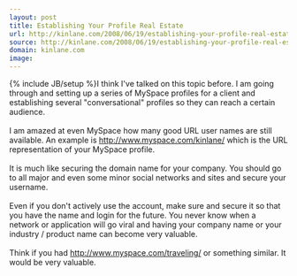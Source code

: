 ```yaml
---
layout: post
title: Establishing Your Profile Real Estate
url: http://kinlane.com/2008/06/19/establishing-your-profile-real-estate/
source: http://kinlane.com/2008/06/19/establishing-your-profile-real-estate/
domain: kinlane.com
image: 
---
```

{% include JB/setup %}I think I've talked on this topic before.  I am going through and setting up a series of MySpace profiles for a client and establishing several "conversational" profiles so they can reach a certain audience.<br /><br />I am amazed at even MySpace how many good URL user names are still available.  An example is http://www.myspace.com/kinlane/ which is the URL representation of your MySpace profile.<br /><br />It is much like securing the domain name for your company.  You should go to all major and even some minor social networks and sites and secure your username. <br /><br />Even if you don't actively use the account, make sure and secure it so that you have the name and login for the future.  You never know when a network or application will go viral and having your company name or your industry / product name can become very valuable.<br /><br />Think if you had http://www.myspace.com/traveling/   or something similar.  It would be very valuable.